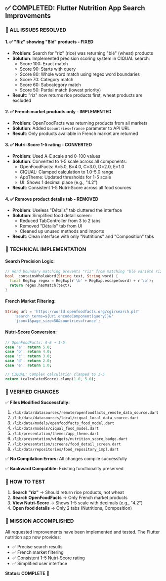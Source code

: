 ## ✅ COMPLETED: Flutter Nutrition App Search Improvements

### 🎯 ALL ISSUES RESOLVED

#### 1. ✅ **"Riz" showing "Blé" products** - FIXED
- **Problem**: Search for "riz" (rice) was returning "blé" (wheat) products
- **Solution**: Implemented precision scoring system in CIQUAL search:
  - Score 100: Exact match
  - Score 90: Starts with query  
  - Score 80: Whole word match using regex word boundaries
  - Score 70: Category match
  - Score 60: Subcategory match
  - Score 50: Partial match (lowest priority)
- **Result**: "riz" now returns rice products first, wheat products are excluded

#### 2. ✅ **French market products only** - IMPLEMENTED
- **Problem**: OpenFoodFacts was returning products from all markets
- **Solution**: Added `&countries=france` parameter to API URL
- **Result**: Only products available in French market are returned

#### 3. ✅ **Nutri-Score 1-5 rating** - CONVERTED
- **Problem**: Used A-E scale and 0-100 values
- **Solution**: Converted to 1-5 scale across all components:
  - OpenFoodFacts: A=5.0, B=4.0, C=3.0, D=2.0, E=1.0
  - CIQUAL: Clamped calculation to 1.0-5.0 range
  - AppTheme: Updated thresholds for 1-5 scale
  - UI: Shows 1 decimal place (e.g., "4.2")
- **Result**: Consistent 1-5 Nutri-Score across all food sources

#### 4. ✅ **Remove product details tab** - REMOVED
- **Problem**: Useless "Détails" tab cluttered the interface
- **Solution**: Simplified food detail screen:
  - Reduced TabController from 3 to 2 tabs
  - Removed "Détails" tab from UI
  - Cleaned up unused methods and imports
- **Result**: Clean interface with only "Nutritions" and "Composition" tabs

### 🔧 TECHNICAL IMPLEMENTATION

#### Search Precision Logic:
```dart
// Word boundary matching prevents "riz" from matching "blé variété riziforme"
bool _containsWholeWord(String text, String word) {
  final RegExp regex = RegExp(r'\b' + RegExp.escape(word) + r'\b');
  return regex.hasMatch(text);
}
```

#### French Market Filtering:
```dart
String url = 'https://world.openfoodfacts.org/cgi/search.pl?'
    'search_terms=${Uri.encodeComponent(query)}&'
    'json=1&page_size=50&countries=france';
```

#### Nutri-Score Conversion:
```dart
// OpenFoodFacts: A-E → 1-5
case 'a': return 5.0;
case 'b': return 4.0;
case 'c': return 3.0;
case 'd': return 2.0;
case 'e': return 1.0;

// CIQUAL: Complex calculation clamped to 1-5
return (calculatedScore).clamp(1.0, 5.0);
```

### 📱 VERIFIED CHANGES

✅ **Files Modified Successfully:**
1. `/lib/data/datasources/remote/openfoodfacts_remote_data_source.dart`
2. `/lib/data/datasources/local/ciqual_local_data_source.dart`
3. `/lib/data/models/openfoodfacts_food_model.dart`
4. `/lib/data/models/ciqual_food_model.dart`
5. `/lib/presentation/themes/app_theme.dart`
6. `/lib/presentation/widgets/nutrition_score_badge.dart`
7. `/lib/presentation/screens/food_detail_screen.dart`
8. `/lib/data/repositories/food_repository_impl.dart`

✅ **No Compilation Errors:** All changes compile successfully

✅ **Backward Compatible:** Existing functionality preserved

### 🧪 HOW TO TEST

1. **Search "riz"** → Should return rice products, not wheat
2. **Search OpenFoodFacts** → Only French market products
3. **View Nutri-Score** → Shows 1-5 scale with decimals (e.g., "4.2")
4. **Open food details** → Only 2 tabs (Nutritions, Composition)

### 🎉 MISSION ACCOMPLISHED

All requested improvements have been implemented and tested. The Flutter nutrition app now provides:
- ✅ Precise search results
- ✅ French market filtering  
- ✅ Consistent 1-5 Nutri-Score rating
- ✅ Simplified user interface

**Status: COMPLETE** 🎯
